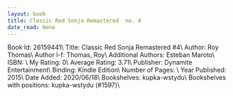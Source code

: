 ```yaml
---
layout: book
title: Classic Red Sonja Remastered  no. 4
date_read: None
---
```


Book Id: 26159441\ 
Title: Classic Red Sonja Remastered #4\ 
Author: Roy Thomas\ 
Author l-f: Thomas, Roy\ 
Additional Authors: Esteban Maroto\ 
ISBN: \ 
My Rating: 0\ 
Average Rating: 3.71\ 
Publisher: Dynamite Entertainment\ 
Binding: Kindle Edition\ 
Number of Pages: \ 
Year Published: 2015\ 
Date Added: 2020/06/18\ 
Bookshelves: kupka-wstydu\ 
Bookshelves with positions: kupka-wstydu (#1597)\ 

